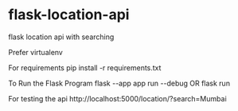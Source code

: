 # flask-location-api
flask location api with searching

Prefer virtualenv

For requirements
pip install -r requirements.txt

To Run the Flask Program
flask --app app run --debug
OR
flask run

For testing the api
http://localhost:5000/location/?search=Mumbai

